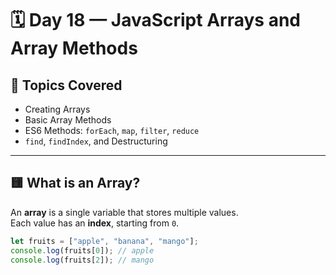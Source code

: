 # 🗓️ Day 18 — JavaScript Arrays and Array Methods

## 📘 Topics Covered
- Creating Arrays  
- Basic Array Methods  
- ES6 Methods: `forEach`, `map`, `filter`, `reduce`  
- `find`, `findIndex`, and Destructuring  

---

## 🟨 What is an Array?

An **array** is a single variable that stores multiple values.  
Each value has an **index**, starting from `0`.

```js
let fruits = ["apple", "banana", "mango"];
console.log(fruits[0]); // apple
console.log(fruits[2]); // mango